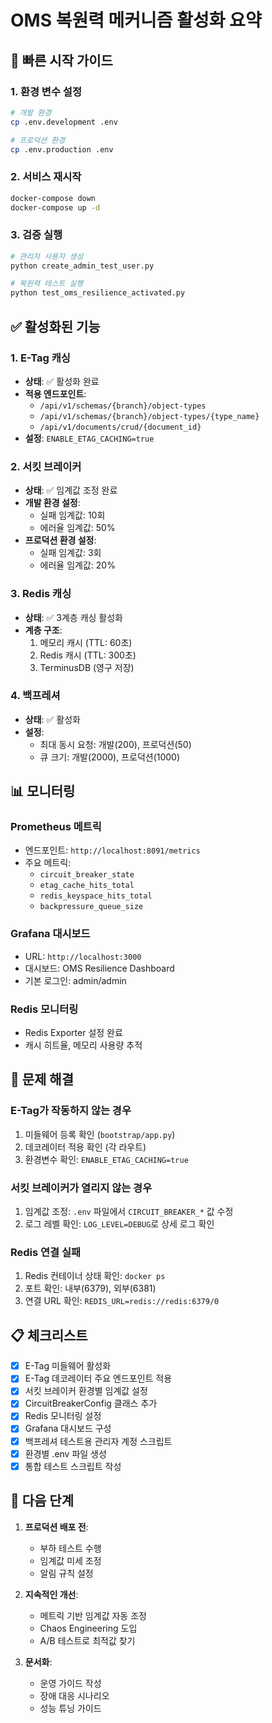 # OMS 복원력 메커니즘 활성화 요약

## 🚀 빠른 시작 가이드

### 1. 환경 변수 설정
```bash
# 개발 환경
cp .env.development .env

# 프로덕션 환경
cp .env.production .env
```

### 2. 서비스 재시작
```bash
docker-compose down
docker-compose up -d
```

### 3. 검증 실행
```bash
# 관리자 사용자 생성
python create_admin_test_user.py

# 복원력 테스트 실행
python test_oms_resilience_activated.py
```

## ✅ 활성화된 기능

### 1. E-Tag 캐싱
- **상태**: ✅ 활성화 완료
- **적용 엔드포인트**:
  - `/api/v1/schemas/{branch}/object-types` 
  - `/api/v1/schemas/{branch}/object-types/{type_name}`
  - `/api/v1/documents/crud/{document_id}`
- **설정**: `ENABLE_ETAG_CACHING=true`

### 2. 서킷 브레이커
- **상태**: ✅ 임계값 조정 완료
- **개발 환경 설정**:
  - 실패 임계값: 10회
  - 에러율 임계값: 50%
- **프로덕션 환경 설정**:
  - 실패 임계값: 3회
  - 에러율 임계값: 20%

### 3. Redis 캐싱
- **상태**: ✅ 3계층 캐싱 활성화
- **계층 구조**:
  1. 메모리 캐시 (TTL: 60초)
  2. Redis 캐시 (TTL: 300초)
  3. TerminusDB (영구 저장)

### 4. 백프레셔
- **상태**: ✅ 활성화
- **설정**:
  - 최대 동시 요청: 개발(200), 프로덕션(50)
  - 큐 크기: 개발(2000), 프로덕션(1000)

## 📊 모니터링

### Prometheus 메트릭
- 엔드포인트: `http://localhost:8091/metrics`
- 주요 메트릭:
  - `circuit_breaker_state`
  - `etag_cache_hits_total`
  - `redis_keyspace_hits_total`
  - `backpressure_queue_size`

### Grafana 대시보드
- URL: `http://localhost:3000`
- 대시보드: OMS Resilience Dashboard
- 기본 로그인: admin/admin

### Redis 모니터링
- Redis Exporter 설정 완료
- 캐시 히트율, 메모리 사용량 추적

## 🔧 문제 해결

### E-Tag가 작동하지 않는 경우
1. 미들웨어 등록 확인 (`bootstrap/app.py`)
2. 데코레이터 적용 확인 (각 라우트)
3. 환경변수 확인: `ENABLE_ETAG_CACHING=true`

### 서킷 브레이커가 열리지 않는 경우
1. 임계값 조정: `.env` 파일에서 `CIRCUIT_BREAKER_*` 값 수정
2. 로그 레벨 확인: `LOG_LEVEL=DEBUG`로 상세 로그 확인

### Redis 연결 실패
1. Redis 컨테이너 상태 확인: `docker ps`
2. 포트 확인: 내부(6379), 외부(6381)
3. 연결 URL 확인: `REDIS_URL=redis://redis:6379/0`

## 📋 체크리스트

- [x] E-Tag 미들웨어 활성화
- [x] E-Tag 데코레이터 주요 엔드포인트 적용
- [x] 서킷 브레이커 환경별 임계값 설정
- [x] CircuitBreakerConfig 클래스 추가
- [x] Redis 모니터링 설정
- [x] Grafana 대시보드 구성
- [x] 백프레셔 테스트용 관리자 계정 스크립트
- [x] 환경별 .env 파일 생성
- [x] 통합 테스트 스크립트 작성

## 🎯 다음 단계

1. **프로덕션 배포 전**:
   - 부하 테스트 수행
   - 임계값 미세 조정
   - 알림 규칙 설정

2. **지속적인 개선**:
   - 메트릭 기반 임계값 자동 조정
   - Chaos Engineering 도입
   - A/B 테스트로 최적값 찾기

3. **문서화**:
   - 운영 가이드 작성
   - 장애 대응 시나리오
   - 성능 튜닝 가이드